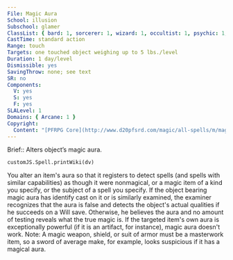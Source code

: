 ```yaml
---
File: Magic Aura
School: illusion
Subschool: glamer
ClassList: { bard: 1, sorcerer: 1, wizard: 1, occultist: 1, psychic: 1, mesmerist: 1 }
CastTime: standard action
Range: touch
Targets: one touched object weighing up to 5 lbs./level
Duration: 1 day/level
Dismissible: yes
SavingThrow: none; see text
SR: no
Components:
  V: yes
  S: yes
  F: yes
SLALevel: 1
Domains: { Arcane: 1 }
Copyright:
  Content: "[PFRPG Core](http://www.d20pfsrd.com/magic/all-spells/m/magic-aura)"
---
```

Brief:: Alters object’s magic aura.

```dataviewjs
customJS.Spell.printWiki(dv)
```

You alter an item's aura so that it registers to detect spells (and spells with similar capabilities) as though it were nonmagical, or a magic item of a kind you specify, or the subject of a spell you specify. If the object bearing magic aura has identify cast on it or is similarly examined, the examiner recognizes that the aura is false and detects the object's actual qualities if he succeeds on a Will save. Otherwise, he believes the aura and no amount of testing reveals what the true magic is.  If the targeted item's own aura is exceptionally powerful (if it is an artifact, for instance), magic aura doesn't work.  Note: A magic weapon, shield, or suit of armor must be a masterwork item, so a sword of average make, for example, looks suspicious if it has a magical aura.
